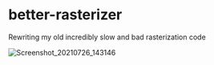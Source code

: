 # better-rasterizer
Rewriting my old incredibly slow and bad rasterization code

![Screenshot_20210726_143146](https://user-images.githubusercontent.com/73869536/127062028-b623bba3-cbdc-4be2-aeab-f8796d453065.png)
